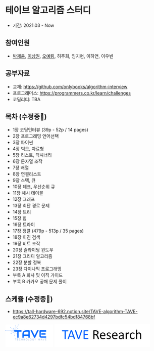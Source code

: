 # 테이브 알고리즘 스터디
- 기간: 2021.03 - Now

## 참여인원

- [박제윤](http://jeiyoon.github.io/), [이상원](https://marshmellowon.github.io/), [오예림](https://yerimoh.github.io/), 허주희, 임지현, 이하연, 이우빈

## 공부자료

- 교재: https://github.com/onlybooks/algorithm-interview
- 프로그래머스: https://programmers.co.kr/learn/challenges
- 코딜리티: TBA

## 목차 (수정중🚧)

- 1장   코딩인터뷰 (39p - 52p / 14 pages)
- 2장   프로그래밍 언어선택
- 3장   파이썬
- 4장   빅오, 자료형
- 5장   리스트, 딕셔너리
- 6장   문자열 조작
- 7장   배열
- 8장   연결리스트
- 9장   스택, 큐
- 10장   데크, 우선순위 큐
- 11장   헤시 테이블
- 12장   그래프
- 13장   최단 경로 문제
- 14장   트리
- 15장   힙
- 16장   트라이
- 17장   정렬 (479p - 513p / 35 pages)
- 18장   이진 검색
- 19장   비트 조작
- 20장   슬라이딩 윈도우
- 21장   그리디 알고리즘
- 22장   분할 정복
- 23장   다이나믹 프로그래밍
- 부록 A   회사 및 이직 가이드
- 부록 B   카카오 공채 문제 풀이


## 스케쥴 (수정중🚧)

- https://tall-hardware-692.notion.site/TAVE-algorithm-TAVE-ec9a8e62734d4297bdfc54bdf84768bf

<!-- ![l1](./imgs/logo_tave.png) -->
<!-- ![l2](./imgs/logo_research.png) -->
<img src = "./imgs/logo_tave.png" width="30%"> <img src = "./imgs/logo_research.png" width="60%"> 

